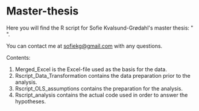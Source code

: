 # Master-thesis

Here you will find the R script for Sofie Kvalsund-Grødahl's master thesis: " ". 

You can contact me at sofiekg@gmail.com with any questions.

Contents:

1. Merged_Excel is the Excel-file used as the basis for the data.
2. Rscript_Data_Transformation contains the data preparation prior to the analysis.
3. Rscript_OLS_assumptions contains the preparation for the analysis.
4. Rscript_analysis contains the actual code used in order to answer the hypotheses.
